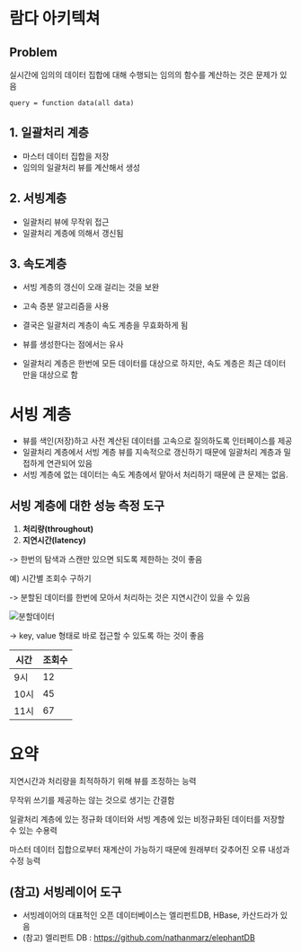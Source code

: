 # 람다 아키텍쳐

## Problem

실시간에 임의의 데이터 집합에 대해 수행되는 임의의 함수를 계산하는 것은 문제가 있음

~~~
query = function data(all data)
~~~



## 1. 일괄처리 계층

- 마스터 데이터 집합을 저장
- 임의의 일괄처리 뷰를 계산해서 생성

## 2. 서빙계층

- 일괄처리 뷰에 무작위 접근
- 일괄처리 계층에 의해서 갱신됨

## 3. 속도계층

* 서빙 계층의 갱신이 오래 걸리는 것을 보완

* 고속 증분 알고리즘을 사용

* 결국은 일괄처리 계층이 속도 계층을 무효화하게 됨

* 뷰를 생성한다는 점에서는 유사

* 일괄처리 계층은 한번에 모든 데이터를 대상으로 하지만, 속도 계층은 최근 데이터만을 대상으로 함

  

# 서빙 계층

* 뷰를 색인(저장)하고 사전 계산된 데이터를 고속으로 질의하도록 인터페이스를 제공
* 일괄처리 계층에서 서빙 계층 뷰를 지속적으로 갱신하기 때문에 일괄처리 계층과 밀접하게 연관되어 있음
* 서빙 계층에 없는 데이터는 속도 계층에서 맡아서 처리하기 때문에 큰 문제는 없음.

## 서빙 계층에 대한 성능 측정 도구

1. **처리량(throughout)**
2. **지연시간(latency)**

-> 한번의 탐색과 스캔만 있으면 되도록 제한하는 것이 좋음



예) 시간별 조회수 구하기

-> 분할된 데이터를 한번에 모아서 처리하는 것은 지연시간이 있을 수 있음

![분할데이터](https://i.stack.imgur.com/7reue.png)



-> key, value 형태로 바로 접근할 수 있도록 하는 것이 좋음

| 시간   | 조회수  |
| ---- | ---- |
| 9시   | 12   |
| 10시  | 45   |
| 11시  | 67   |



# 요약

지연시간과 처리량을 최적하하기 위해 뷰를 조정하는 능력

무작위 쓰기를 제공하는 않는 것으로 생기는 간결함

일괄처리 계층에 있는 정규화 데이터와 서빙 계층에 있는 비정규화된 데이터를 저장할 수 있는 수용력

마스터 데이터 집합으로부터 재계산이 가능하기 때문에 원래부터 갖추어진 오류 내성과 수정 능력





## (참고) 서빙레이어 도구

* 서빙레이어의 대표적인 오픈 데이터베이스는 엘리펀트DB, HBase, 카산드라가 있음
* (참고) 엘리펀트 DB : https://github.com/nathanmarz/elephantDB
